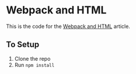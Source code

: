 # Webpack and HTML

This is the code for the [Webpack and HTML](https://medium.com/@flaqueEau/webpack-and-html-3b8e8496e26a#.x34ey65qj) article.

## To Setup

1. Clone the repo
2. Run `npm install`
